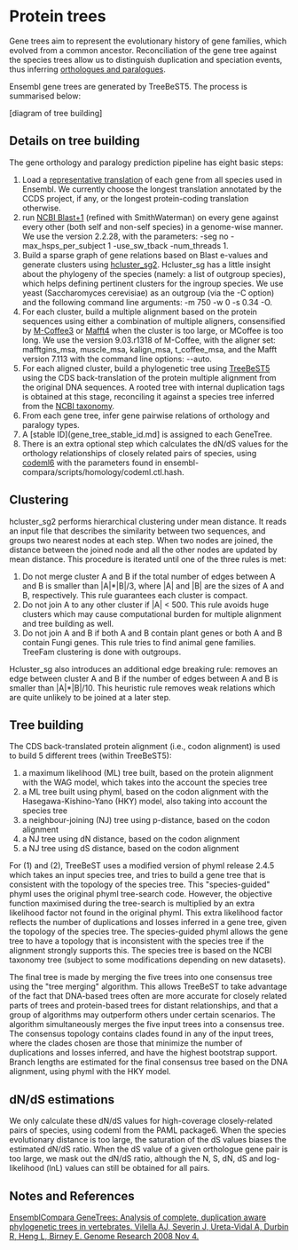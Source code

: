 # Protein trees

Gene trees aim to represent the evolutionary history of gene families, which evolved from a common ancestor. Reconciliation of the gene tree against the species trees allow us to distinguish duplication and speciation events, thus inferring [orthologues and paralogues](homology_types.md). 

Ensembl gene trees are generated by TreeBeST5. The process is summarised below:

[diagram of tree building]

## Details on tree building

The gene orthology and paralogy prediction pipeline has eight basic steps:

1. Load a [representative translation](http://www.ensembl.org/Help/Glossary?id=346) of each gene from all species used in Ensembl. We currently choose the longest translation annotated by the CCDS project, if any, or the longest protein-coding translation otherwise.
2. run [NCBI Blast+1](http://europepmc.org/abstract/MED/20003500) (refined with SmithWaterman) on every gene against every other (both self and non-self species) in a genome-wise manner. We use the version 2.2.28, with the parameters: -seg no -max_hsps_per_subject 1 -use_sw_tback -num_threads 1.
3. Build a sparse graph of gene relations based on Blast e-values and generate clusters using [hcluster_sg2](https://sourceforge.net/p/treesoft/code/HEAD/tree/). Hcluster_sg has a little insight about the phylogeny of the species (namely: a list of outgroup species), which helps defining pertinent clusters for the ingroup species. We use yeast (Saccharomyces cerevisiae) as an outgroup (via the -C option) and the following command line arguments: -m 750 -w 0 -s 0.34 -O.
4. For each cluster, build a multiple alignment based on the protein sequences using either a combination of multiple aligners, consensified by [M-Coffee3](http://www.tcoffee.org/Projects/mcoffee/) or [Mafft4](http://mafft.cbrc.jp/alignment/software/) when the cluster is too large, or MCoffee is too long. We use the version 9.03.r1318 of M-Coffee, with the aligner set: mafftgins_msa, muscle_msa, kalign_msa, t_coffee_msa, and the Mafft version 7.113 with the command line options: --auto.
5. For each aligned cluster, build a phylogenetic tree using [TreeBeST5](https://github.com/Ensembl/treebest) using the CDS back-translation of the protein multiple alignment from the original DNA sequences. A rooted tree with internal duplication tags is obtained at this stage, reconciling it against a species tree inferred from the [NCBI taxonomy](https://www.ncbi.nlm.nih.gov/taxonomy).
6. From each gene tree, infer gene pairwise relations of orthology and paralogy types.
7. A [stable ID](gene_tree_stable_id.md] is assigned to each GeneTree.
8. There is an extra optional step which calculates the dN/dS values for the orthology relationships of closely related pairs of species, using [codeml6](http://abacus.gene.ucl.ac.uk/software/paml.html) with the parameters found in ensembl-compara/scripts/homology/codeml.ctl.hash.

## Clustering

hcluster_sg2 performs hierarchical clustering under mean distance. It reads an input file that describes the similarity between two sequences, and groups two nearest nodes at each step. When two nodes are joined, the distance between the joined node and all the other nodes are updated by mean distance. This procedure is iterated until one of the three rules is met:

1. Do not merge cluster A and B if the total number of edges between A and B is smaller than |A|*|B|/3, where |A| and |B| are the sizes of A and B, respectively. This rule guarantees each cluster is compact.
2. Do not join A to any other cluster if |A| < 500. This rule avoids huge clusters which may cause computational burden for multiple alignment and tree building as well.
3. Do not join A and B if both A and B contain plant genes or both A and B contain Fungi genes. This rule tries to find animal gene families. TreeFam clustering is done with outgroups.

Hcluster_sg also introduces an additional edge breaking rule: removes an edge between cluster A and B if the number of edges between A and B is smaller than |A|*|B|/10. This heuristic rule removes weak relations which are quite unlikely to be joined at a later step.

## Tree building

The CDS back-translated protein alignment (i.e., codon alignment) is used to build 5 different trees (within TreeBeST5):

1. a maximum likelihood (ML) tree built, based on the protein alignment with the WAG model, which takes into the account the species tree
2. a ML tree built using phyml, based on the codon alignment with the Hasegawa-Kishino-Yano (HKY) model, also taking into account the species tree
3. a neighbour-joining (NJ) tree using p-distance, based on the codon alignment
4. a NJ tree using dN distance, based on the codon alignment
5. a NJ tree using dS distance, based on the codon alignment

For (1) and (2), TreeBeST uses a modified version of phyml release 2.4.5 which takes an input species tree, and tries to build a gene tree that is consistent with the topology of the species tree. This "species-guided" phyml uses the original phyml tree-search code. However, the objective function maximised during the tree-search is multiplied by an extra likelihood factor not found in the original phyml. This extra likelihood factor reflects the number of duplications and losses inferred in a gene tree, given the topology of the species tree. The species-guided phyml allows the gene tree to have a topology that is inconsistent with the species tree if the alignment strongly supports this. The species tree is based on the NCBI taxonomy tree (subject to some modifications depending on new datasets).

The final tree is made by merging the five trees into one consensus tree using the "tree merging" algorithm. This allows TreeBeST to take advantage of the fact that DNA-based trees often are more accurate for closely related parts of trees and protein-based trees for distant relationships, and that a group of algorithms may outperform others under certain scenarios. The algorithm simultaneously merges the five input trees into a consensus tree. The consensus topology contains clades found in any of the input trees, where the clades chosen are those that minimize the number of duplications and losses inferred, and have the highest bootstrap support. Branch lengths are estimated for the final consensus tree based on the DNA alignment, using phyml with the HKY model.


## dN/dS estimations

We only calculate these dN/dS values for high-coverage closely-related pairs of species, using codeml from the PAML package6. When the species evolutionary distance is too large, the saturation of the dS values biases the estimated dN/dS ratio. When the dS value of a given orthologue gene pair is too large, we mask out the dN/dS ratio, although the N, S, dN, dS and log-likelihood (lnL) values can still be obtained for all pairs.

## Notes and References

[EnsemblCompara GeneTrees: Analysis of complete, duplication aware phylogenetic trees in vertebrates. Vilella AJ, Severin J, Ureta-Vidal A, Durbin R, Heng L, Birney E. Genome Research 2008 Nov 4.](http://europepmc.org/articles/PMC2652215)
